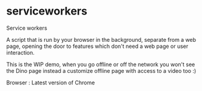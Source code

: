 # serviceworkers

Service workers

A script that is run by your browser in the background, separate from a web page, opening the door to features 
which don't need a web page or user interaction.

This is the WIP demo, when you go offline or off the network you won't see the Dino page instead a customize 
offline page with access to a video too :)

Browser : Latest version of Chrome
